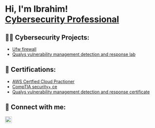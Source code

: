 <h1>Hi, I'm Ibrahim! <br/><a href="https://github.com/ibrahimyoda1">Cybersecurity Professional</a>

<h2>👨‍💻 Cybersecurity  Projects:</h2>

- [Ufw firewall](https://github.com/jabeno16/Stronghold-Firewall)
- [Qualys vulnerability management detection and response lab](https://github.com/joshmadakor1/4chan-Image-Analysis-Middleware-C964) 


<h2>📜 Certifications:</h2>

- [AWS Certfied Cloud Practioner](https://www.credly.com/badges/083cb573-6251-41cc-9483-0c945d285442/linked_in_profile)
- [CompTIA security+ ce ](https://www.credly.com/badges/c0f1b68e-aa02-4fa2-837b-bbd2a17bd172/linked_in_profile)
- [Qualys vulnerability management detection and response certificate ](https://drive.google.com/file/d/1kasRX4ozB52JVBmI-e5PPT8omzFRB0_J/view)


<h2> 🤳 Connect with me:</h2>

[<img align="left" alt="JoshMadakor | LinkedIn" width="22px" src="https://cdn.jsdelivr.net/npm/simple-icons@v3/icons/linkedin.svg" />][linkedin]

[linkedin]: https://linkedin.com/in/ibrahim-yoda

<!--
**joshmadakor1/joshmadakor1** is a ✨ _special_ ✨ repository because its `README.md` (this file) appears on your GitHub profile.

Here are some ideas to get you started:

- 🔭 I’m currently working on ...
- 🌱 I’m currently learning ...
- 👯 I’m looking to collaborate on ...
- 🤔 I’m looking for help with ...
- 💬 Ask me about ...
- 📫 How to reach me: ...
- 😄 Pronouns: ...
- ⚡ Fun fact: ...
